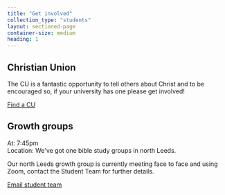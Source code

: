 ```yaml
---
title: "Get involved"
collection_type: "students"
layout: sectioned-page
container-size: medium
heading: 1
---
```


## Christian Union

The CU is a fantastic opportunity to tell others about Christ and to be encouraged so, if your university has one please get involved!

 <div class="text-center">
   <a class="button accent-button" href="https://www.uccf.org.uk/christian-unions">Find a CU</a>
 </div>

## Growth groups

At: 7:45pm  
Location: We've got one bible study groups in north Leeds. 

Our north Leeds growth group is currently meeting face to face and using Zoom, contact the Student Team for further details.

 <div class="text-center">
   <a class="button accent-button" href="{{ site.data.contact.studentmail }}">Email student team</a>
 </div>
